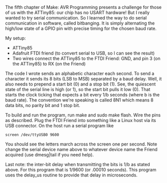 The fifth chapter of Make: AVR Programming presents a challenge for those of us with the ATTiny85:
our chip has no USART hardware! But I really wanted to try serial communication. So I learned the
way to do serial communication in software, called bitbanging. It is simply alternating the high/low
state of a GPIO pin with precise timing for the chosen baud rate.

My setup:

* ATTiny85
* Adafruit FTDI friend (to convert serial to USB, so I can see the result)
* Two wires connect the ATTiny85 to the FTDI Friend: GND, and pin 3 (on the ATTiny85) to RX (on the Friend)

The code I wrote sends an alphabetic character each second. To send a character it sends its 8 bits
(LSB to MSB) separated by a baud delay. Well, it also needs to prepend a start bit (0) and a stop bit (1).
See, the quiescent state of the serial line is high (or 1), so the start bit pulls it low (0). That starts
the clock ticking that expects a bit every 1/b seconds (where b is the baud rate). The convention we're 
speaking is called 8N1 which means 8 data bits, no parity bit and 1 stop bit.

To build and run the program, run make and sudo make flash. Wire the pins as described. Plug the FTDI Friend
into something like a Linux host via its USB connector. On the host run a serial program like 

    screen /dev/ttyUSB0 9600

You should see the letters march across the screen one per second. Note change the serial device name above
to whatever device name the Friend acquired (use dmesg|tail if you need help).

Last note: the inter-bit delay when transmitting the bits is 1/b as stated above. For this program that is
1/9600 (or .00010 seconds). This program uses the delay_us routine to provide that delay in microseconds.
